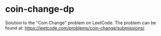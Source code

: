 # coin-change-dp
Solution to the "Coin Change" problem on LeetCode. The problem can be found at: https://leetcode.com/problems/coin-change/submissions/.
